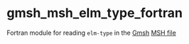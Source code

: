 # gmsh_msh_elm_type_fortran

Fortran module for reading `elm-type` in the [Gmsh][GmshReferenceManualTop] [MSH file][GmshReferenceManualMshFileFormat]

[GmshReferenceManualTop]: https://gmsh.info/doc/texinfo/gmsh.html
[GmshReferenceManualMshFileFormat]: https://gmsh.info/doc/texinfo/gmsh.html#MSH-file-format

<!-- EOF -->
